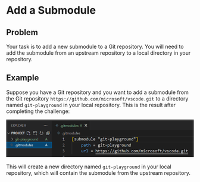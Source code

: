 # Add a Submodule

## Problem

Your task is to add a new submodule to a Git repository. You will need to add the submodule from an upstream repository to a local directory in your repository.  

## Example

Suppose you have a Git repository and you want to add a submodule from the Git repository `https://github.com/microsoft/vscode.git` to a directory named `git-playground` in your local repository. This is the result after completing the challenge:

![an_example_reulet](assets/challenge-add-submodule-step1-1.png)

This will create a new directory named `git-playground` in your local repository, which will contain the submodule from the upstream repository.